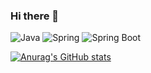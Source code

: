 ### Hi there 👋

<!--
**cw-y/cw-y** is a ✨ _special_ ✨ repository because its `README.md` (this file) appears on your GitHub profile.

Here are some ideas to get you started:

- 🔭 I’m currently working on ...
- 🌱 I’m currently learning ...
- 👯 I’m looking to collaborate on ...
- 🤔 I’m looking for help with ...
- 💬 Ask me about ...
- 📫 How to reach me: ...
- 😄 Pronouns: ...
- ⚡ Fun fact: ...
-->



<img alt="Java" src ="https://img.shields.io/badge/Java-007396.svg?&style=for-the-badge&logo=Java&logoColor=white"> <img alt="Spring" src ="https://img.shields.io/badge/Spring-6DB33F.svg?&style=for-the-badge&logo=Spring&logoColor=white"/> <img alt="Spring Boot" src ="https://img.shields.io/badge/Spring Boot-6DB33F.svg?&style=for-the-badge&logo=Spring Boot&logoColor=white"/>


[![Anurag's GitHub stats](https://github-readme-stats.vercel.app/api?username=cw-y&show_icons=true&theme=radical)](https://github.com/anuraghazra/github-readme-stats)
